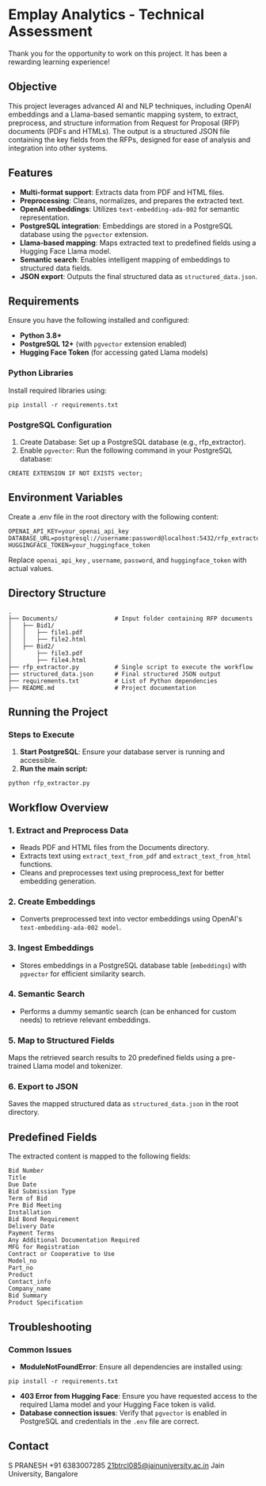 # Emplay Analytics - Technical Assessment

Thank you for the opportunity to work on this project. It has been a rewarding learning experience!

## Objective

This project leverages advanced AI and NLP techniques, including OpenAI embeddings and a Llama-based semantic mapping system, to extract, preprocess, and structure information from Request for Proposal (RFP) documents (PDFs and HTMLs). The output is a structured JSON file containing the key fields from the RFPs, designed for ease of analysis and integration into other systems.

## Features

- **Multi-format support**: Extracts data from PDF and HTML files.
- **Preprocessing**: Cleans, normalizes, and prepares the extracted text.
- **OpenAI embeddings**: Utilizes `text-embedding-ada-002` for semantic representation.
- **PostgreSQL integration**: Embeddings are stored in a PostgreSQL database using the `pgvector` extension.
- **Llama-based mapping**: Maps extracted text to predefined fields using a Hugging Face Llama model.
- **Semantic search**: Enables intelligent mapping of embeddings to structured data fields.
- **JSON export**: Outputs the final structured data as `structured_data.json`.

## Requirements

Ensure you have the following installed and configured:

- **Python 3.8+**
- **PostgreSQL 12+** (with `pgvector` extension enabled)
- **Hugging Face Token** (for accessing gated Llama models)

### Python Libraries

Install required libraries using:
```
pip install -r requirements.txt
```
### PostgreSQL Configuration
1. Create Database: Set up a PostgreSQL database (e.g., rfp_extractor).
2. Enable ```pgvector```: Run the following command in your PostgreSQL database:
```
CREATE EXTENSION IF NOT EXISTS vector;
```

## Environment Variables
Create a .env file in the root directory with the following content:

```
OPENAI_API_KEY=your_openai_api_key
DATABASE_URL=postgresql://username:password@localhost:5432/rfp_extractor
HUGGINGFACE_TOKEN=your_huggingface_token
```
Replace   `openai_api_key` , `username`, `password`, and `huggingface_token` with actual values.

## Directory Structure
```
.
├── Documents/                # Input folder containing RFP documents
│   ├── Bid1/
│   │   ├── file1.pdf
│   │   ├── file2.html
│   ├── Bid2/
│       ├── file3.pdf
│       ├── file4.html
├── rfp_extractor.py          # Single script to execute the workflow
├── structured_data.json      # Final structured JSON output
├── requirements.txt          # List of Python dependencies
├── README.md                 # Project documentation
```
## Running the Project
### Steps to Execute
1. **Start PostgreSQL**: Ensure your database server is running and accessible.
2. **Run the main script:**
```
python rfp_extractor.py
```
## Workflow Overview
### 1. Extract and Preprocess Data
* Reads PDF and HTML files from the Documents directory.
* Extracts text using `extract_text_from_pdf` and `extract_text_from_html` functions.
* Cleans and preprocesses text using preprocess_text for better embedding generation.
### 2. Create Embeddings
* Converts preprocessed text into vector embeddings using OpenAI's `text-embedding-ada-002 model`.
### 3. Ingest Embeddings
* Stores embeddings in a PostgreSQL database table (`embeddings`) with `pgvector` for efficient similarity search.
### 4. Semantic Search
* Performs a dummy semantic search (can be enhanced for custom needs) to retrieve relevant embeddings.
### 5. Map to Structured Fields
Maps the retrieved search results to 20 predefined fields using a pre-trained Llama model and tokenizer.
### 6. Export to JSON
Saves the mapped structured data as `structured_data.json` in the root directory.

## Predefined Fields
The extracted content is mapped to the following fields:
```
Bid Number
Title
Due Date
Bid Submission Type
Term of Bid
Pre Bid Meeting
Installation
Bid Bond Requirement
Delivery Date
Payment Terms
Any Additional Documentation Required
MFG for Registration
Contract or Cooperative to Use
Model_no
Part_no
Product
Contact_info
Company_name
Bid Summary
Product Specification
```
## Troubleshooting
### Common Issues
- **ModuleNotFoundError**: Ensure all dependencies are installed using:
```
pip install -r requirements.txt
```
- **403 Error from Hugging Face**: Ensure you have requested access to the required Llama model and your Hugging Face token is valid.
- **Database connection issues**: Verify that `pgvector` is enabled in PostgreSQL and credentials in the `.env` file are correct.

## Contact
S PRANESH 
+91 6383007285
21btrcl085@jainuniversity.ac.in
Jain University, Bangalore 
